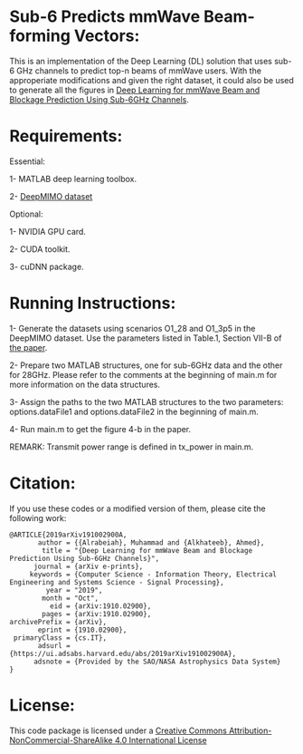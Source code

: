 # Sub-6 Predicts mmWave Beam-forming Vectors:
This is an implementation of the Deep Learning (DL) solution that uses sub-6 GHz channels to predict top-n beams of mmWave users. With the approperiate modifications and given the right dataset, it could also be used to generate all the figures in [Deep Learning for mmWave Beam and Blockage Prediction Using Sub-6GHz Channels](https://arxiv.org/abs/1910.02900).

# Requirements:

Essential:

1- MATLAB deep learning toolbox.

2- [DeepMIMO dataset](https://deepmimo.net/)

Optional:

1- NVIDIA GPU card.

2- CUDA toolkit.

3- cuDNN package.

# Running Instructions:

1- Generate the datasets using scenarios O1_28 and O1_3p5 in the DeepMIMO dataset. Use the parameters listed in Table.1, Section VII-B of [the paper](“https://arxiv.org/abs/1910.02900”).

2- Prepare two MATLAB structures, one for sub-6GHz data and the other for 28GHz. Please refer to the comments at the beginning of main.m for more information on the data structures.

3- Assign the paths to the two MATLAB structures to the two parameters: options.dataFile1 and options.dataFile2 in the beginning of main.m.

4- Run main.m to get the figure 4-b in the paper.

REMARK: Transmit power range is defined in tx_power in main.m.

# Citation:

If you use these codes or a modified version of them, please cite the following work:
```
@ARTICLE{2019arXiv191002900A,
       author = {{Alrabeiah}, Muhammad and {Alkhateeb}, Ahmed},
        title = "{Deep Learning for mmWave Beam and Blockage Prediction Using Sub-6GHz Channels}",
      journal = {arXiv e-prints},
     keywords = {Computer Science - Information Theory, Electrical Engineering and Systems Science - Signal Processing},
         year = "2019",
        month = "Oct",
          eid = {arXiv:1910.02900},
        pages = {arXiv:1910.02900},
archivePrefix = {arXiv},
       eprint = {1910.02900},
 primaryClass = {cs.IT},
       adsurl = {https://ui.adsabs.harvard.edu/abs/2019arXiv191002900A},
      adsnote = {Provided by the SAO/NASA Astrophysics Data System}
}
```

# License:

This code package is licensed under a [Creative Commons Attribution-NonCommercial-ShareAlike 4.0 International License](https://creativecommons.org/licenses/by-nc-sa/4.0/)

